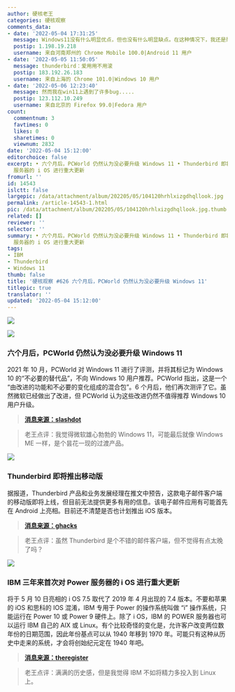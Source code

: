 ```yaml
---
author: 硬核老王
categories: 硬核观察
comments_data:
- date: '2022-05-04 17:31:25'
  message: Windows11没有什么明显优点，但也没有什么明显缺点。在这种情况下，我还是愿意选择新版本。
  postip: 1.198.19.218
  username: 来自河南郑州的 Chrome Mobile 100.0|Android 11 用户
- date: '2022-05-05 11:50:05'
  message: thunderbird：爱用用不用滚
  postip: 183.192.26.183
  username: 来自上海的 Chrome 101.0|Windows 10 用户
- date: '2022-05-06 12:23:40'
  message: 然而我在win11上遇到了许多bug.....
  postip: 123.112.10.249
  username: 来自北京的 Firefox 99.0|Fedora 用户
count:
  commentnum: 3
  favtimes: 0
  likes: 0
  sharetimes: 0
  viewnum: 2832
date: '2022-05-04 15:12:00'
editorchoice: false
excerpt: • 六个月后，PCWorld 仍然认为没必要升级 Windows 11 • Thunderbird 即将推出移动版 • IBM 三年来首次对 Power
  服务器的 i OS 进行重大更新
fromurl: ''
id: 14543
islctt: false
largepic: /data/attachment/album/202205/05/104120hrhlxizgdhqllook.jpg
permalink: /article-14543-1.html
pic: /data/attachment/album/202205/05/104120hrhlxizgdhqllook.jpg.thumb.jpg
related: []
reviewer: ''
selector: ''
summary: • 六个月后，PCWorld 仍然认为没必要升级 Windows 11 • Thunderbird 即将推出移动版 • IBM 三年来首次对 Power
  服务器的 i OS 进行重大更新
tags:
- IBM
- Thunderbird
- Windows 11
thumb: false
title: '硬核观察 #626 六个月后，PCWorld 仍然认为没必要升级 Windows 11'
titlepic: true
translator: ''
updated: '2022-05-04 15:12:00'
---
```


![](/data/attachment/album/202205/05/104120hrhlxizgdhqllook.jpg)


![](/data/attachment/album/202205/04/151200hnbdj3wv3yqrxmvr.jpg)


### 六个月后，PCWorld 仍然认为没必要升级 Windows 11


2021 年 10 月，PCWorld 对 Windows 11 进行了评测，并将其标记为 Windows 10 的“不必要的替代品”，不向 Windows 10 用户推荐。PCWorld 指出，这是一个 “由改进的功能和不必要的变化组成的混合包”。6 个月后，他们再次测评了它。虽然微软已经做出了改进，但 PCWorld 认为这些改进仍然不值得推荐 Windows 10 用户升级。



> 
> **[消息来源：slashdot](https://tech.slashdot.org/story/22/05/03/1621229/pcworld-six-months-since-release-windows-11-still-unnecessary)**
> 
> 
> 



> 
> 老王点评：我觉得微软雄心勃勃的 Windows 11，可能最后就像 Windows ME 一样，是个昙花一现的过渡产品。
> 
> 
> 


![](/data/attachment/album/202205/04/151219rizdkx2gxa2qxza3.jpg)


### Thunderbird 即将推出移动版


据报道，Thunderbird 产品和业务发展经理在推文中预告，这款电子邮件客户端的移动版即将上线，但目前无法提供更多有用的信息。该电子邮件应用有可能首先在 Android 上亮相。目前还不清楚是否也计划推出 iOS 版本。



> 
> **[消息来源：ghacks](https://www.ghacks.net/2022/05/03/thunderbird-mobile-application-is-coming-soon/)**
> 
> 
> 



> 
> 老王点评：虽然 Thunderbird 是个不错的邮件客户端，但不觉得有点太晚了吗？
> 
> 
> 


![](/data/attachment/album/202205/04/151232ifa0wf46ajzw0fw5.jpg)


### IBM 三年来首次对 Power 服务器的 i OS 进行重大更新


将于 5 月 10 日亮相的 i OS 7.5 取代了 2019 年 4 月出现的 7.4 版本。不要和苹果的 iOS 和思科的 IOS 混淆，IBM 专用于 Power 的操作系统叫做 “i” 操作系统，只能运行在 Power 10 或 Power 9 硬件上。除了 i OS，IBM 的 POWER 服务器也可以运行 IBM 自己的 AIX 或 Linux。有个比较奇怪的变化是，允许客户改变两位数年份的日期范围，因此年份基点可以从 1940 年移到 1970 年。可能只有这种从历史中走来的系统，才会将创始纪元定在 1940 年吧。



> 
> **[消息来源：theregister](https://www.theregister.com/2022/05/04/ibm_power_i_7_5/)**
> 
> 
> 



> 
> 老王点评：满满的历史感，但是我觉得 IBM 不如将精力多投入到 Linux 上。
> 
> 
>